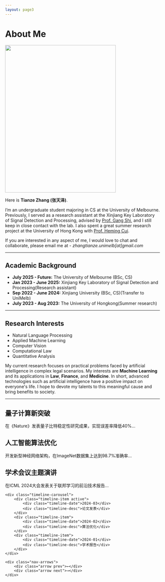 ```yaml
---
layout: page3
---
```


# About Me

<img src="https://zhangtianze.com/MeJhiPli.png" class="floatpic" width="360" height="480">

Here is **Tianze Zhang (张天泽)**.

I’m an undergraduate student majoring in CS at the University of Melbourne. Previously, I served as a research assistant at the Xinjiang Key Laboratory of Signal Detection and Processing, advised by [Prof. Gang Shi](https://it.xju.edu.cn/info/1144/2113.htm), and I still keep in close contact with the lab. I also spent a great summer research project at the University of Hong Kong with [Prof. Heming Cui](https://www.cs.hku.hk/people/academic-staff/heming).

If you are interested in any aspect of me, I would love to chat and collaborate, please email me at - *zhangtianze.unimelb[at]gmail.com*

---

## Academic Background

 - **July 2025 - Future:** The University of Melbourne (BSc, CS)
 - **Jan 2023 - June 2025:** Xinjiang Key Laboratory of Signal Detection and Processing(Research assistant)
 - **Sep 2022 - June 2024:** Xinjiang University (BSc, CS)(Transfer to UniMelb)
 - **July 2023 - Aug 2023:** The University of Hongkong(Summer research)

---

<!--### Academic Milestones

 - **Mar 2024**：Very honored to receive the **Offer of Bachelor of Science** from **The University of Melbourne**.
 - **July 2023**：Very excited to join a **Summer reasearch** project at **The University of Hong Kong**.
 - **Jan 2023**：Very honored to join the **Xinjiang Key Laboratory of Signal Detection and Processing**.

---
-->

<!--## Recommendation

- Recommendation Letter from [Prof. Gang Shi](https://it.xju.edu.cn/info/1144/2113.htm) , Xinjiang University
- Recommendation Letter from [Prof. Heming Cui](https://www.cs.hku.hk/people/academic-staff/heming) , The University of Hongkong.

---
-->

## Research Interests

 - Natural Language Processing
 - Applied Machine Learning
 - Computer Vision
 - Computational Law
 - Quantitative Analysis

My current research focuses on practical problems faced by artificial intelligence in complex legal scenarios. My interests are **Machine Learning** and its applications in **Law**, **Finance**, and **Medicine**. In short, advanced technologies such as artificial intelligence have a positive impact on everyone's life. I hope to devote my talents to this meaningful cause and bring benefits to society.

---

<body>
<div class="carousel-container">
    <div class="content-carousel">
        <div class="content-item active">
            <h2>量子计算新突破</h2>
            <p>在《Nature》发表量子比特稳定性研究成果，实现误差率降低40%...</p>
        </div>
        <div class="content-item">
            <h2>人工智能算法优化</h2>
            <p>开发新型神经网络架构，在ImageNet数据集上达到98.7%准确率...</p>
        </div>
        <div class="content-item">
            <h2>学术会议主题演讲</h2>
            <p>在ICML 2024大会发表关于联邦学习的前沿技术报告...</p>
        </div>
    </div>

    <div class="timeline-carousel">
        <div class="timeline-item active">
            <div class="timeline-date">2024-03</div>
            <div class="timeline-desc">论文发表</div>
        </div>
        <div class="timeline-item">
            <div class="timeline-date">2024-02</div>
            <div class="timeline-desc">算法优化</div>
        </div>
        <div class="timeline-item">
            <div class="timeline-date">2024-01</div>
            <div class="timeline-desc">学术报告</div>
        </div>
    </div>

    <div class="nav-arrows">
        <div class="arrow prev">←</div>
        <div class="arrow next">→</div>
    </div>
</div>

<script>
let autoPlayTimer;
const intervalDuration = 5000;
let currentIndex = 0;
const items = document.querySelectorAll('.content-item');
const timelineItems = document.querySelectorAll('.timeline-item');
const prevBtn = document.querySelector('.prev');
const nextBtn = document.querySelector('.next');

function startAutoPlay() {
    autoPlayTimer = setInterval(() => {
        slide(1);
    }, intervalDuration);
}

function resetAutoPlay() {
    clearInterval(autoPlayTimer);
    startAutoPlay();
}

function slide(direction) {
    currentIndex = (currentIndex + direction + items.length) % items.length;
    document.querySelector('.content-carousel').style.transform =
        `translateX(-${currentIndex * 100}%)`;
    updateActive();
    resetAutoPlay();
}

function updateActive() {
    items.forEach((item, index) => {
        item.classList.toggle('active', index === currentIndex);
    });

    timelineItems.forEach((item, index) => {
        item.classList.toggle('active', index === currentIndex);
    });
}

// 事件监听
const carousel = document.querySelector('.carousel-container');
carousel.addEventListener('mouseenter', () => clearInterval(autoPlayTimer));
carousel.addEventListener('mouseleave', startAutoPlay);

prevBtn.addEventListener('click', () => slide(-1));
nextBtn.addEventListener('click', () => slide(1));

document.addEventListener('keydown', (e) => {
    if (e.key === 'ArrowLeft') slide(-1);
    if (e.key === 'ArrowRight') slide(1);
});

// 初始化
startAutoPlay();
</script>
</body>

